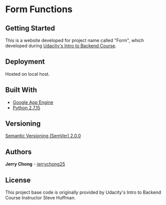 # Form Functions

## Getting Started

This is a website developed for project name called "Form", which developed during [Udacity's Intro to Backend Course](https://www.udacity.com/course/intro-to-backend--ud171).

## Deployment

Hosted on local host.

## Built With

* [Google App Engine](https://cloud.google.com/appengine/)
* [Python 2.7.15](https://www.python.org/downloads/release/python-2715/)

## Versioning

[Semantic Versioning (SemVer) 2.0.0](http://semver.org/)

## Authors

**Jerry Chong** - [jerrychong25](https://github.com/jerrychong25)

## License

This project base code is originally provided by Udacity's Intro to Backend Course Instructor Steve Huffman.
